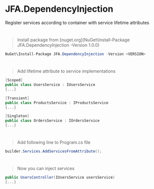 # JFA.DependencyInjection
Register services according to container with service lifetime attributes
#
>Install package from [nuget.org](NuGet\Install-Package JFA.DependencyInjection -Version 1.0.0)
```C#
NuGet\Install-Package JFA.DependencyInjection -Version <VERSION>
```
#
>Add lifetime attribute to service implementations
```C#
[Scoped]
public class UsersService : IUsersService
{...}

[Transient]
public class ProductsService : IProductsService
{...}

[Singleton]
public class OrdersService : IOrdersService
{...}
```
#
>Add following line to Program.cs file
```C#
builder.Services.AddServicesFromAttribute();
```
#
>Now you can inject services
```C#
public UsersController(IUsersService usersService)
{...}
```
